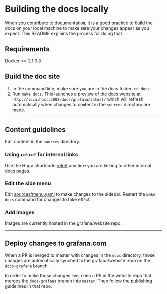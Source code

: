 # Building the docs locally

When you contribute to documentation, it is a good practice to build the docs on your local machine to make sure your changes appear as you expect. This README explains the process for doing that.

## Requirements

Docker >= 2.1.0.3

## Build the doc site

1. In the command line, make sure you are in the docs folder: `cd docs`.
2. Run `make docs`. This launches a preview of the docs website at `http://localhost:3002/docs/grafana/latest/` which will refresh automatically when changes to content in the `sources` directory are made.

---

## Content guidelines

Edit content in the `sources` directory.

### Using `relref` for internal links

Use the Hugo shortcode [relref](https://gohugo.io/content-management/cross-references/#use-ref-and-relref) any time you are linking to other internal docs pages.

### Edit the side menu

Edit [sources/menu.yaml](sources/menu.yaml) to make changes to the sidebar. Restart the `make docs` command for changes to take effect.

### Add images

Images are currently hosted in the grafana/website repo.

---

## Deploy changes to grafana.com

When a PR is merged to master with changes in the `docs` directory, those changes are automatically synched to the grafana/website repo on the `docs-grafana` branch.

In order to make those changes live, open a PR in the website repo that merges the `docs-grafana` branch into `master`. Then follow the publishing guidelines in that repo.
